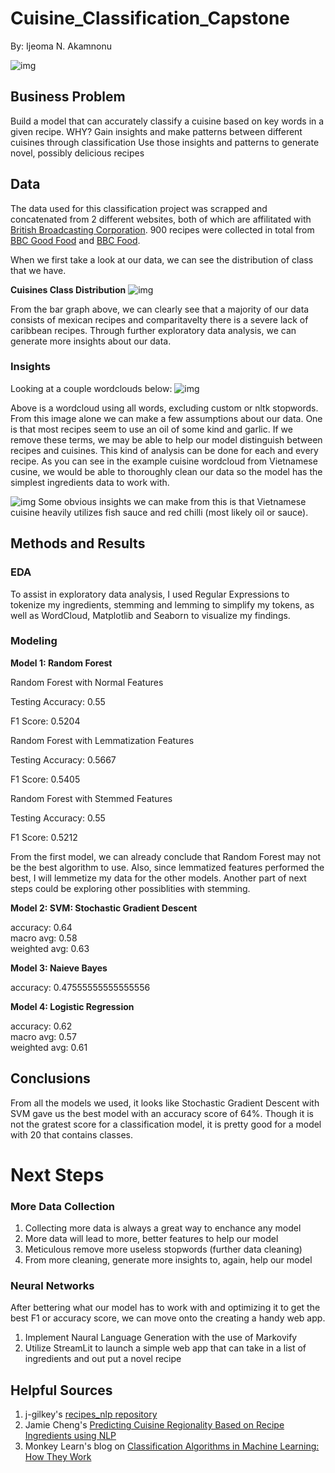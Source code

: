# Cuisine_Classification_Capstone
By: Ijeoma N. Akamnonu

![img](./images/food_security.png)

## Business Problem
Build a model that can accurately classify a cuisine based on key words in a given recipe.
WHY?
Gain insights and make patterns between different cuisines through classification
Use those insights and patterns to generate novel, possibly delicious recipes

## Data
The data used for this classification project was scrapped and concatenated from 2 different websites, both of which are affilitated with [British Broadcasting Corporation](https://www.bbc.com/). 900 recipes were collected in total from [BBC Good Food](https://www.bbcgoodfood.com/recipes/category/all-cuisines) and [BBC Food](https://www.bbc.co.uk/food/cuisines). 

When we first take a look at our data, we can see the distribution of class that we have. 

**Cuisines Class Distribution**
![img](./images/cuisines_dist.PNG)

From the bar graph above, we can clearly see that a majority of our data consists of mexican recipes and comparitavelty there is a severe lack of caribbean recipes. Through further exploratory data analysis, we can generate more insights about our data. 
### Insights

Looking at a couple wordclouds below:
![img](./images/Overall_Cuisines_wordcloud.png)

Above is a wordcloud using all words, excluding custom or nltk stopwords. From this image alone we can make a few assumptions about our data. One is that most recipes seem to use an oil of some kind and garlic. If we remove these terms, we may be able to help our model distinguish between recipes and cuisines. This kind of analysis can be done for each and every recipe. As you can see in the example cuisine wordcloud from Vietnamese cusine, we would be able to thoroughly clean our data so the model has the simplest ingredients data to work with.

![img](./images/Vietnamese_wordcloud.png)
Some obvious insights we can make from this is that Vietnamese cuisine heavily utilizes fish sauce and red chilli (most likely oil or sauce).

## Methods and Results
### EDA
To assist in exploratory data analysis, I used Regular Expressions to tokenize my ingredients, stemming and lemming to simplify my tokens, as well as WordCloud, Matplotlib and Seaborn to visualize my findings. 

### Modeling
**Model 1: Random Forest**

Random Forest with Normal Features

Testing Accuracy: 0.55

F1 Score: 0.5204

Random Forest with Lemmatization Features

Testing Accuracy: 0.5667

F1 Score: 0.5405

Random Forest with Stemmed Features

Testing Accuracy: 0.55

F1 Score: 0.5212

From the first model, we can already conclude that Random Forest may not be the best algorithm to use. Also, since lemmatized features performed the best, I will lemmetize my data for the other models. Another part of next steps could be exploring other possiblities with stemming. 

**Model 2: SVM: Stochastic Gradient Descent**

accuracy: 0.64      
macro avg: 0.58     
weighted avg: 0.63 

**Model 3: Naieve Bayes**

accuracy: 0.47555555555555556

**Model 4: Logistic Regression**

accuracy: 0.62       
macro avg: 0.57       
weighted avg: 0.61  

## Conclusions
From all the models we used, it looks like Stochastic Gradient Descent with SVM gave us the best model with an accuracy score of 64%. Though it is not the gratest score for a classification model, it is pretty good for a model with 20 that contains classes.  

# Next Steps 
### More Data Collection
1. Collecting more data is always a great way to enchance any model 
2. More data will lead to more, better features to help our model
3. Meticulous remove more useless stopwords (further data cleaning)
4. From more cleaning, generate more insights to, again, help our model
### Neural Networks
After bettering what our model has to work with and optimizing it to get the best F1 or accuracy score, we can move onto the creating a handy web app.
1. Implement Naural Language Generation with the use of Markovify
2. Utilize StreamLit to launch a simple web app that can take in a list of ingredients and out put a novel recipe

## Helpful Sources
1. j-gilkey's [recipes_nlp repository](https://github.com/j-gilkey/recipes_nlp)
2. Jamie Cheng's [Predicting Cuisine Regionality Based on Recipe Ingredients using NLP](https://medium.com/@jaimejcheng/predicting-cuisine-regionality-based-on-recipe-ingredients-using-nlp-5262e83884eb)
3. Monkey Learn's blog on [Classification Algorithms in Machine Learning: How They Work](https://monkeylearn.com/blog/classification-algorithms/)
